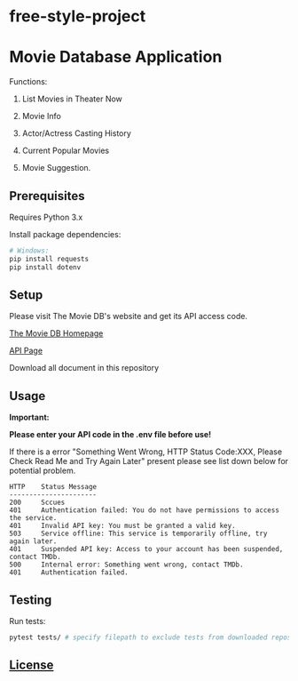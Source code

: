 # free-style-project

# Movie Database Application

Functions:

1. List Movies in Theater Now

2. Movie Info

3. Actor/Actress Casting History 

4. Current Popular Movies

5. Movie Suggestion.

## Prerequisites

Requires Python 3.x

Install package dependencies:

```sh
# Windows:
pip install requests
pip install dotenv
```

## Setup

Please visit The Movie DB's website and get its API access code.

[The Movie DB Homepage](https://www.themoviedb.org/?language=en)

[API Page](https://www.themoviedb.org/documentation/api?language=en)

Download all document in this repository

## Usage

**Important:**

**Please enter your API code in the .env file before use!**

If there is a error "Something Went Wrong, HTTP Status Code:XXX, Please Check Read Me and Try Again Later" present please see list down below for potential problem.

```
HTTP    Status Message
----------------------
200     Sccues
401     Authentication failed: You do not have permissions to access the service.
401     Invalid API key: You must be granted a valid key.
503     Service offline: This service is temporarily offline, try again later.
401     Suspended API key: Access to your account has been suspended, contact TMDb.
500     Internal error: Something went wrong, contact TMDb.
401     Authentication failed.
```


## Testing

Run tests:

```sh
pytest tests/ # specify filepath to exclude tests from downloaded repos
```

## [License](LICENSE.md)





